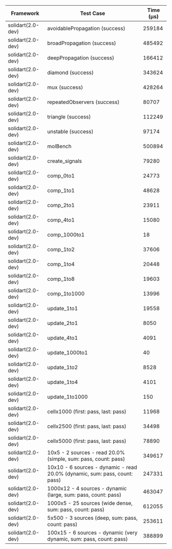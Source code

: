 | Framework | Test Case | Time (μs) |
| --- | --- | --- |
| solidart(2.0-dev) | avoidablePropagation (success) | 259184 |
| solidart(2.0-dev) | broadPropagation (success) | 485492 |
| solidart(2.0-dev) | deepPropagation (success) | 166412 |
| solidart(2.0-dev) | diamond (success) | 343624 |
| solidart(2.0-dev) | mux (success) | 428264 |
| solidart(2.0-dev) | repeatedObservers (success) | 80707 |
| solidart(2.0-dev) | triangle (success) | 112249 |
| solidart(2.0-dev) | unstable (success) | 97174 |
| solidart(2.0-dev) | molBench | 500894 |
| solidart(2.0-dev) | create_signals | 79280 |
| solidart(2.0-dev) | comp_0to1 | 24773 |
| solidart(2.0-dev) | comp_1to1 | 48628 |
| solidart(2.0-dev) | comp_2to1 | 23911 |
| solidart(2.0-dev) | comp_4to1 | 15080 |
| solidart(2.0-dev) | comp_1000to1 | 18 |
| solidart(2.0-dev) | comp_1to2 | 37606 |
| solidart(2.0-dev) | comp_1to4 | 20448 |
| solidart(2.0-dev) | comp_1to8 | 19603 |
| solidart(2.0-dev) | comp_1to1000 | 13996 |
| solidart(2.0-dev) | update_1to1 | 19558 |
| solidart(2.0-dev) | update_2to1 | 8050 |
| solidart(2.0-dev) | update_4to1 | 4091 |
| solidart(2.0-dev) | update_1000to1 | 40 |
| solidart(2.0-dev) | update_1to2 | 8528 |
| solidart(2.0-dev) | update_1to4 | 4101 |
| solidart(2.0-dev) | update_1to1000 | 150 |
| solidart(2.0-dev) | cellx1000 (first: pass, last: pass) | 11968 |
| solidart(2.0-dev) | cellx2500 (first: pass, last: pass) | 34498 |
| solidart(2.0-dev) | cellx5000 (first: pass, last: pass) | 78890 |
| solidart(2.0-dev) | 10x5 - 2 sources - read 20.0% (simple, sum: pass, count: pass) | 349617 |
| solidart(2.0-dev) | 10x10 - 6 sources - dynamic - read 20.0% (dynamic, sum: pass, count: pass) | 247331 |
| solidart(2.0-dev) | 1000x12 - 4 sources - dynamic (large, sum: pass, count: pass) | 463047 |
| solidart(2.0-dev) | 1000x5 - 25 sources (wide dense, sum: pass, count: pass) | 612055 |
| solidart(2.0-dev) | 5x500 - 3 sources (deep, sum: pass, count: pass) | 253611 |
| solidart(2.0-dev) | 100x15 - 6 sources - dynamic (very dynamic, sum: pass, count: pass) | 388899 |
